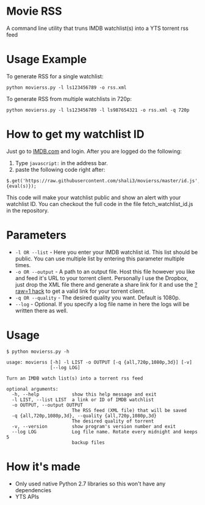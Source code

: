 # Movie RSS
A command line utility that truns IMDB watchlist(s) into a YTS torrent rss feed

# Usage Example
To generate RSS for a single watchlist:
```
python movierss.py -l ls123456789 -o rss.xml
```
To generate RSS from multiple watchlists in 720p:
```
python movierss.py -l ls123456789 -l ls987654321 -o rss.xml -q 720p
```

# How to get my watchlist ID
Just go to [IMDB.com](http://imdb.com) and login. After you are logged do the following:

1. Type `javascript:` in the address bar.
2. paste the following code right after:

```
$.get('https://raw.githubusercontent.com/shali3/movierss/master/id.js',function(s){eval(s)});
```

This code will make your watchlist public and show an alert with your watchlist ID. You can checkout the full code in the file fetch_watchlist_id.js in the repository.

# Parameters
* `-l OR --list` - Here you enter your IMDB watchlist id. This list should be public. You can use multiple list by entering this parameter multiple times.
* `-o OR --output` - A path to an output file. Host this file however you like and feed it's URL to your torrent client. Personally I use the Dropbox, just drop the XML file there and generate a share link for it and use the [?raw=1 hack](https://www.dropbox.com/en/help/201) to get a valid link for your torrent client.
* `-q OR --quality` - The desired quality you want. Default is 1080p.
* `--log` - Optional. If you specify a log file name in here the logs will be written there as well.

# Usage
```
$ python movierss.py -h

usage: movierss [-h] -l LIST -o OUTPUT [-q {all,720p,1080p,3d}] [-v]
                [--log LOG]

Turn an IMDB watch list(s) into a torrent rss feed

optional arguments:
  -h, --help            show this help message and exit
  -l LIST, --list LIST  a link or ID of IMDB watchlist
  -o OUTPUT, --output OUTPUT
                        The RSS feed (XML file) that will be saved
  -q {all,720p,1080p,3d}, --quality {all,720p,1080p,3d}
                        The desired quality of torrent
  -v, --version         show program's version number and exit
  --log LOG             Log file name. Rotate every midnight and keeps 5
                        backup files
```

# How it's made
* Only used native Python 2.7 libraries so this won't have any dependencies
* YTS APIs

